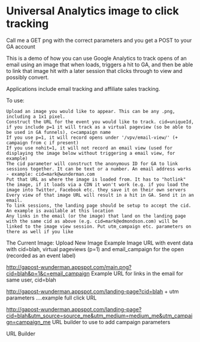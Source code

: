 Universal Analytics image to click tracking
===========================================

Call me a GET png with the correct parameters and you get a POST to your GA account

This is a demo of how you can use Google Analytics to track opens of an email using an image that when loads, triggers a hit to GA, and then be able to link that image hit with a later session that clicks through to view and possibly convert.

Applications include email tracking and affiliate sales tracking.

To use:

    Upload an image you would like to appear. This can be any .png, including a 1x1 pixel.
    Construct the URL for the event you would like to track. cid=uniqueId, if you include p=1 it will track as a virtual pageview (so be able to be used in GA funnels), c=campaign name
    If you use p=1, it will record opens under '/vpv/email-view/' (+ campaign from c if present)
    If you use nohit=1, it will not record an email view (used for displaying the image below without triggering a email view, for example)
    The cid parameter will construct the anonymous ID for GA to link sessions together. It can be text or a number. An email address works - example: cid=mark@wunderman.com
    Put that URL as where the image is loaded from. It has to "hotlink" the image, if it loads via a CDN it won't work (e.g. if you load the image into Twitter, Facebook etc. they save it on their own servers
    Every view of that image URL will result in a hit in GA. Send it in an email.
    To link sessions, the landing page should be setup to accept the cid. An example is available at this location
    Any links in the email (or the image) that land on the landing page with the same cid as above (e.g. cid=mark@edmondson.com) will be linked to the image view session. Put utm_campaign etc. parameters on there as well if you like

The Current Image:
Upload New Image
Example Image URL with event data with cid=blah, virtual pageviews (p=1) and email_campaign for the open (recorded as an event label)

http://gapost-wunderman.appspot.com/main.png?cid=blah&p=1&c=email_campaign
Example URL for links in the email for same user, cid=blah

http://gapost-wunderman.appspot.com/landing-page?cid=blah + utm parameters
....example full click URL

http://gapost-wunderman.appspot.com/landing-page?cid=blah&utm_source=source_me&utm_medium=medium_me&utm_campaign=campaign_me
URL builder to use to add campaign parameters

URL Builder
